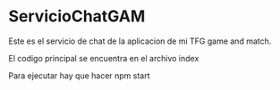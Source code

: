 ﻿# ServicioChatGAM

Este es el servicio de chat de la aplicacion de mi TFG game and match. 

El codigo principal se encuentra en el archivo index

﻿Para ejecutar hay que hacer npm start
